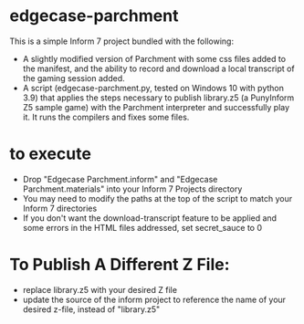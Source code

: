 # edgecase-parchment

This is a simple Inform 7 project bundled with the following:
- A slightly modified version of Parchment with some css files added to the manifest, and the ability to record and download a local transcript of the gaming session added.
- A script (edgecase-parchment.py, tested on Windows 10 with python 3.9) that applies the steps necessary to publish library.z5 (a PunyInform Z5 sample game) with the Parchment interpreter and successfully play it.  It runs the compilers and fixes some files.

# to execute
- Drop "Edgecase Parchment.inform" and "Edgecase Parchment.materials" into your Inform 7 Projects directory
- You may need to modify the paths at the top of the script to match your Inform 7 directories
- If you don't want the download-transcript feature to be applied and some errors in the HTML files addressed, set secret_sauce to 0

# To Publish A Different Z File:
- replace library.z5 with your desired Z file
- update the source of the inform project to reference the name of your desired z-file, instead of "library.z5"
